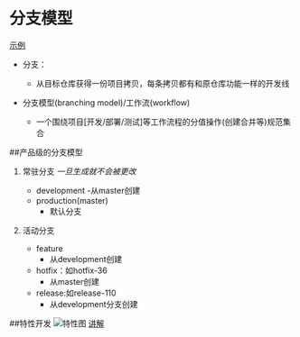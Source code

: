 # 分支模型

[示例](http://mooc.study.163.com/learn/NEU-1000054002?tid=1000102002#/learn/content?type=detail&id=1000309188)

- 分支：
    - 从目标仓库获得一份项目拷贝，每条拷贝都有和原仓库功能一样的开发线

- 分支模型(branching model)/工作流(workflow)
    - 一个围绕项目[开发/部署/测试]等工作流程的分值操作(创建合并等)规范集合


##产品级的分支模型

1. 常驻分支 *一旦生成就不会被更改*
    - development
      -从master创建
    - production(master)
      - 默认分支

2. 活动分支
    - feature
      - 从development创建
    - hotfix：如hotfix-36
      - 从master创建
    - release:如release-110
      - 从development分支创建

##特性开发
![特性图](http://i13.tietuku.com/c1d0083537fe3703s.png)
[讲解](http://mooc.study.163.com/learn/NEU-1000054002?tid=1000102002#/learn/content?type=detail&id=1000309188)